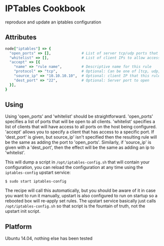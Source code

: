 # IPTables Cookbook

reproduce and update an iptables configuration


## Attributes

```ruby
node["iptables"] => {
  "open_ports" => [],              # List of server tcp/udp ports that are open to all client IPs
  "whitelist" => [],               # List of client IPs to allow access to all server ports
  "accept" => [{
    "name" => "rule name",         # Descriptive name for this rule
    "protocol" => "tcp",           # Optional: Can be one of [tcp, udp, icmp, or all] (default: all)
    "source_ip" => "10.10.10.10",  # Optional: client IP that this rule applies to
    "dest_port" => "22",           # Optional: Server port to open
  }],
}
```


## Using

Using 'open_ports' and 'whitelist' should be straightforward. 'open_ports' specifies a list of ports
that will be open to all clients. 'whitelist' specifies a list of clients that will have access to
all ports on the host being configured. 'accept' allows you to specify a client that has access to
a specific port. If 'dest_port' is given, but source_ip' isn't specified then the resulting rule
will be the same as adding the port to 'open_ports'. Similarly, if 'source_ip' is given with a
'dest_port', then the effect will be the same as adding an ip to 'whitelist'.

This will dump a script in `/opt/iptables-config.sh` that will contain your configuration, you can reload the configuration at any time using the `iptables-config` upstart service:

    $ sudo start iptables-config

The recipe will call this automatically, but you should be aware of it in case you want to run it manually, upstart is also configured to run on startup so a rebooted box will re-apply set rules. The upstart service basically just calls `/opt/iptables-config.sh` so that script is the fountain of truth, not the upstart init script.


## Platform

Ubuntu 14.04, nothing else has been tested

